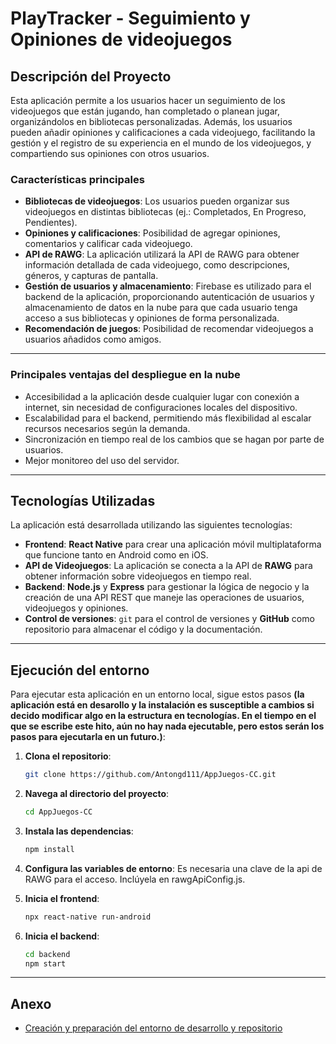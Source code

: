 # PlayTracker - Seguimiento y Opiniones de videojuegos

## Descripción del Proyecto

Esta aplicación permite a los usuarios hacer un seguimiento de los videojuegos que están jugando, han completado o planean jugar, organizándolos en bibliotecas personalizadas. Además, los usuarios pueden añadir opiniones y calificaciones a cada videojuego, facilitando la gestión y el registro de su experiencia en el mundo de los videojuegos, y compartiendo sus opiniones con otros usuarios.

### Características principales

- **Bibliotecas de videojuegos**: Los usuarios pueden organizar sus videojuegos en distintas bibliotecas (ej.: Completados, En Progreso, Pendientes).
- **Opiniones y calificaciones**: Posibilidad de agregar opiniones, comentarios y calificar cada videojuego.
- **API de RAWG**: La aplicación utilizará la API de RAWG para obtener información detallada de cada videojuego, como descripciones, géneros, y capturas de pantalla.
- **Gestión de usuarios y almacenamiento**: Firebase es utilizado para el backend de la aplicación, proporcionando autenticación de usuarios y almacenamiento de datos en la nube para que cada usuario tenga acceso a sus bibliotecas y opiniones de forma personalizada.
- **Recomendación de juegos**: Posibilidad de recomendar videojuegos a usuarios añadidos como amigos.

---

### Principales ventajas del despliegue en la nube
- Accesibilidad a la aplicación desde cualquier lugar con conexión a internet, sin necesidad de configuraciones locales del dispositivo.
- Escalabilidad para el backend, permitiendo más flexibilidad al escalar recursos necesarios según la demanda.
- Sincronización en tiempo real de los cambios que se hagan por parte de usuarios.
- Mejor monitoreo del uso del servidor.

---

## Tecnologías Utilizadas

La aplicación está desarrollada utilizando las siguientes tecnologías:

- **Frontend**: **React Native** para crear una aplicación móvil multiplataforma que funcione tanto en Android como en iOS.
- **API de Videojuegos**: La aplicación se conecta a la API de **RAWG** para obtener información sobre videojuegos en tiempo real.
- **Backend**: **Node.js** y **Express** para gestionar la lógica de negocio y la creación de una API REST que maneje las operaciones de usuarios, videojuegos y opiniones.
- **Control de versiones**: `git` para el control de versiones y **GitHub** como repositorio para almacenar el código y la documentación.

---

## Ejecución del entorno

Para ejecutar esta aplicación en un entorno local, sigue estos pasos **(la aplicación está en desarollo y la instalación es susceptible a cambios si decido modificar algo en la estructura en tecnologías. En el tiempo en el que se escribe este hito, aún no hay nada ejecutable, pero estos serán los pasos para ejecutarla en un futuro.)**:

1. **Clona el repositorio**:
   ```bash
   git clone https://github.com/Antongd111/AppJuegos-CC.git
   ```
   
2. **Navega al directorio del proyecto**:
   ```bash
   cd AppJuegos-CC
   ```

3. **Instala las dependencias**:
   ```bash
   npm install
   ```
   
4. **Configura las variables de entorno**:
   Es necesaria una clave de la api de RAWG para el acceso. Inclúyela en rawgApiConfig.js.

5. **Inicia el frontend**:
   ```bash
   npx react-native run-android
   ```

5. **Inicia el backend**:
   ```bash
   cd backend
   npm start
   ```
---

## Anexo
- [Creación y preparación del entorno de desarrollo y repositorio](preparacionEntorno.md)